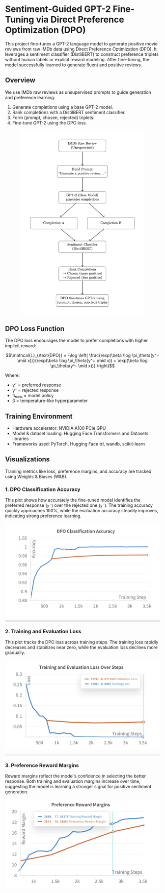 # Sentiment-Guided GPT-2 Fine-Tuning via Direct Preference Optimization (DPO)

This project fine-tunes a GPT-2 language model to generate positive movie reviews from raw IMDb data using Direct Preference Optimization (DPO). It leverages a sentiment classifier (DistilBERT) to construct preference triplets without human labels or explicit reward modeling. After fine-tuning, the model successfully learned to generate fluent and positive reviews.

## Overview

We use IMDb raw reviews as unsupervised prompts to guide generation and preference learning:
1. Generate completions using a base GPT-2 model.
2. Rank completions with a DistilBERT sentiment classifier.
3. Form (prompt, chosen, rejected) triplets.
4. Fine-tune GPT-2 using the DPO loss.


<div align="center">
  <img src="diagram.png" width="400">
</div>



## DPO Loss Function

The DPO loss encourages the model to prefer completions with higher implicit reward:
```math
\mathcal{L}_{\text{DPO}} = -\log \left( \frac{\exp(\beta \log \pi_\theta(y^+ \mid x))}{\exp(\beta \log \pi_\theta(y^+ \mid x)) + \exp(\beta \log \pi_\theta(y^- \mid x))} \right)
```
Where:
- y⁺ = preferred response
- y⁻ = rejected response
- πₜₕₑₜₐ = model policy
- β = temperature-like hyperparameter


## Training Environment

- Hardware accelerator: NVIDIA A100 PCIe GPU
- Model & dataset loading: Hugging Face Transformers and Datasets libraries
- Frameworks used: PyTorch, Hugging Face trl, wandb, scikit-learn


## Visualizations

Training metrics like loss, preference margins, and accuracy are tracked using Weights & Biases (W&B).

### 1. DPO Classification Accuracy

This plot shows how accurately the fine-tuned model identifies the preferred response (`y⁺`) over the rejected one (`y⁻`). The training accuracy quickly approaches 100%, while the evaluation accuracy steadily improves, indicating strong preference learning.

<div align="center">
  <img src="Accuracy.png" width="500">
</div>

---

### 2. Training and Evaluation Loss

This plot tracks the DPO loss across training steps. The training loss rapidly decreases and stabilizes near zero, while the evaluation loss declines more gradually.

<div align="center">
  <img src="loss.png" width="500">
</div>

---

### 3. Preference Reward Margins

Reward margins reflect the model’s confidence in selecting the better response. Both training and evaluation margins increase over time, suggesting the model is learning a stronger signal for positive sentiment generation.

<div align="center">
  <img src="Margin.png" width="500">
</div>
